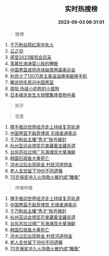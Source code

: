 <div align="center"><h2>实时热搜榜</h2><h4>2023-09-03 06:31:01</h4></div>

> 微博  

1. [千万粉丝网红家中失火](https://s.weibo.com/weibo?q=%23%E5%8D%83%E4%B8%87%E7%B2%89%E4%B8%9D%E7%BD%91%E7%BA%A2%E5%AE%B6%E4%B8%AD%E5%A4%B1%E7%81%AB%23&t=31&band_rank=1&Refer=top)<br />
2. [云之羽](https://s.weibo.com/weibo?q=%E4%BA%91%E4%B9%8B%E7%BE%BD&t=31&band_rank=2&Refer=top)<br />
3. [感受2023服贸会风采](https://s.weibo.com/weibo?q=%23%E6%84%9F%E5%8F%972023%E6%9C%8D%E8%B4%B8%E4%BC%9A%E9%A3%8E%E9%87%87%23&t=31&band_rank=3&Refer=top)<br />
4. [羡慕杜海涛婴儿般的睡眠](https://s.weibo.com/weibo?q=%23%E7%BE%A1%E6%85%95%E6%9D%9C%E6%B5%B7%E6%B6%9B%E5%A9%B4%E5%84%BF%E8%88%AC%E7%9A%84%E7%9D%A1%E7%9C%A0%23&t=31&band_rank=4&Refer=top)<br />
5. [中国男篮或将连续缺席两届奥运会](https://s.weibo.com/weibo?q=%23%E4%B8%AD%E5%9B%BD%E7%94%B7%E7%AF%AE%E6%88%96%E5%B0%86%E8%BF%9E%E7%BB%AD%E7%BC%BA%E5%B8%AD%E4%B8%A4%E5%B1%8A%E5%A5%A5%E8%BF%90%E4%BC%9A%23&t=31&band_rank=5&Refer=top)<br />
6. [利息少了130万房主美滋滋换电脑换手机](https://s.weibo.com/weibo?q=%23%E5%88%A9%E6%81%AF%E5%B0%91%E4%BA%86130%E4%B8%87%E6%88%BF%E4%B8%BB%E7%BE%8E%E6%BB%8B%E6%BB%8B%E6%8D%A2%E7%94%B5%E8%84%91%E6%8D%A2%E6%89%8B%E6%9C%BA%23&t=31&band_rank=6&Refer=top)<br />
7. [解说怒吼质问中国男篮](https://s.weibo.com/weibo?q=%23%E8%A7%A3%E8%AF%B4%E6%80%92%E5%90%BC%E8%B4%A8%E9%97%AE%E4%B8%AD%E5%9B%BD%E7%94%B7%E7%AF%AE%23&t=31&band_rank=7&Refer=top)<br />
8. [盛阳 伪装小奶狗的小狼狗](https://s.weibo.com/weibo?q=%E7%9B%9B%E9%98%B3%20%E4%BC%AA%E8%A3%85%E5%B0%8F%E5%A5%B6%E7%8B%97%E7%9A%84%E5%B0%8F%E7%8B%BC%E7%8B%97&t=31&band_rank=8&Refer=top)<br />
9. [日本接连发生大规模集体食物中毒](https://s.weibo.com/weibo?q=%23%E6%97%A5%E6%9C%AC%E6%8E%A5%E8%BF%9E%E5%8F%91%E7%94%9F%E5%A4%A7%E8%A7%84%E6%A8%A1%E9%9B%86%E4%BD%93%E9%A3%9F%E7%89%A9%E4%B8%AD%E6%AF%92%23&t=31&band_rank=9&Refer=top)<br />

> 知乎  


> 百度  

1. [携手推动世界经济走上持续复苏轨道](https://www.baidu.com/s?wd=%E6%90%BA%E6%89%8B%E6%8E%A8%E5%8A%A8%E4%B8%96%E7%95%8C%E7%BB%8F%E6%B5%8E%E8%B5%B0%E4%B8%8A%E6%8C%81%E7%BB%AD%E5%A4%8D%E8%8B%8F%E8%BD%A8%E9%81%93&sa=fyb_news&rsv_dl=fyb_news)<br />
2. [中国男篮不敌菲律宾 无缘直通奥运](https://www.baidu.com/s?wd=%E4%B8%AD%E5%9B%BD%E7%94%B7%E7%AF%AE%E4%B8%8D%E6%95%8C%E8%8F%B2%E5%BE%8B%E5%AE%BE+%E6%97%A0%E7%BC%98%E7%9B%B4%E9%80%9A%E5%A5%A5%E8%BF%90&sa=fyb_news&rsv_dl=fyb_news)<br />
3. [千万粉丝主播“秀才”账号被封](https://www.baidu.com/s?wd=%E5%8D%83%E4%B8%87%E7%B2%89%E4%B8%9D%E4%B8%BB%E6%92%AD%E2%80%9C%E7%A7%80%E6%89%8D%E2%80%9D%E8%B4%A6%E5%8F%B7%E8%A2%AB%E5%B0%81&sa=fyb_news&rsv_dl=fyb_news)<br />
4. [杭州亚运会颁奖花束藏着宝藏非遗](https://www.baidu.com/s?wd=%E6%9D%AD%E5%B7%9E%E4%BA%9A%E8%BF%90%E4%BC%9A%E9%A2%81%E5%A5%96%E8%8A%B1%E6%9D%9F%E8%97%8F%E7%9D%80%E5%AE%9D%E8%97%8F%E9%9D%9E%E9%81%97&sa=fyb_news&rsv_dl=fyb_news)<br />
5. [台风苏拉过境广东海滩现大量海鲜](https://www.baidu.com/s?wd=%E5%8F%B0%E9%A3%8E%E8%8B%8F%E6%8B%89%E8%BF%87%E5%A2%83%E5%B9%BF%E4%B8%9C%E6%B5%B7%E6%BB%A9%E7%8E%B0%E5%A4%A7%E9%87%8F%E6%B5%B7%E9%B2%9C&sa=fyb_news&rsv_dl=fyb_news)<br />
6. [韩国石斑鱼大量死亡](https://www.baidu.com/s?wd=%E9%9F%A9%E5%9B%BD%E7%9F%B3%E6%96%91%E9%B1%BC%E5%A4%A7%E9%87%8F%E6%AD%BB%E4%BA%A1&sa=fyb_news&rsv_dl=fyb_news)<br />
7. [洪水过后出现碎金 村民河道捞金](https://www.baidu.com/s?wd=%E6%B4%AA%E6%B0%B4%E8%BF%87%E5%90%8E%E5%87%BA%E7%8E%B0%E7%A2%8E%E9%87%91+%E6%9D%91%E6%B0%91%E6%B2%B3%E9%81%93%E6%8D%9E%E9%87%91&sa=fyb_news&rsv_dl=fyb_news)<br />
8. [老人去世留下19份不同遗嘱](https://www.baidu.com/s?wd=%E8%80%81%E4%BA%BA%E5%8E%BB%E4%B8%96%E7%95%99%E4%B8%8B19%E4%BB%BD%E4%B8%8D%E5%90%8C%E9%81%97%E5%98%B1&sa=fyb_news&rsv_dl=fyb_news)<br />
9. [70岁保安冲入火场救火被灼成“雕像”](https://www.baidu.com/s?wd=70%E5%B2%81%E4%BF%9D%E5%AE%89%E5%86%B2%E5%85%A5%E7%81%AB%E5%9C%BA%E6%95%91%E7%81%AB%E8%A2%AB%E7%81%BC%E6%88%90%E2%80%9C%E9%9B%95%E5%83%8F%E2%80%9D&sa=fyb_news&rsv_dl=fyb_news)<br />

> 哔哩哔哩  

1. [携手推动世界经济走上持续复苏轨道](https://www.baidu.com/s?wd=%E6%90%BA%E6%89%8B%E6%8E%A8%E5%8A%A8%E4%B8%96%E7%95%8C%E7%BB%8F%E6%B5%8E%E8%B5%B0%E4%B8%8A%E6%8C%81%E7%BB%AD%E5%A4%8D%E8%8B%8F%E8%BD%A8%E9%81%93&sa=fyb_news&rsv_dl=fyb_news)<br />
2. [中国男篮不敌菲律宾 无缘直通奥运](https://www.baidu.com/s?wd=%E4%B8%AD%E5%9B%BD%E7%94%B7%E7%AF%AE%E4%B8%8D%E6%95%8C%E8%8F%B2%E5%BE%8B%E5%AE%BE+%E6%97%A0%E7%BC%98%E7%9B%B4%E9%80%9A%E5%A5%A5%E8%BF%90&sa=fyb_news&rsv_dl=fyb_news)<br />
3. [千万粉丝主播“秀才”账号被封](https://www.baidu.com/s?wd=%E5%8D%83%E4%B8%87%E7%B2%89%E4%B8%9D%E4%B8%BB%E6%92%AD%E2%80%9C%E7%A7%80%E6%89%8D%E2%80%9D%E8%B4%A6%E5%8F%B7%E8%A2%AB%E5%B0%81&sa=fyb_news&rsv_dl=fyb_news)<br />
4. [杭州亚运会颁奖花束藏着宝藏非遗](https://www.baidu.com/s?wd=%E6%9D%AD%E5%B7%9E%E4%BA%9A%E8%BF%90%E4%BC%9A%E9%A2%81%E5%A5%96%E8%8A%B1%E6%9D%9F%E8%97%8F%E7%9D%80%E5%AE%9D%E8%97%8F%E9%9D%9E%E9%81%97&sa=fyb_news&rsv_dl=fyb_news)<br />
5. [台风苏拉过境广东海滩现大量海鲜](https://www.baidu.com/s?wd=%E5%8F%B0%E9%A3%8E%E8%8B%8F%E6%8B%89%E8%BF%87%E5%A2%83%E5%B9%BF%E4%B8%9C%E6%B5%B7%E6%BB%A9%E7%8E%B0%E5%A4%A7%E9%87%8F%E6%B5%B7%E9%B2%9C&sa=fyb_news&rsv_dl=fyb_news)<br />
6. [韩国石斑鱼大量死亡](https://www.baidu.com/s?wd=%E9%9F%A9%E5%9B%BD%E7%9F%B3%E6%96%91%E9%B1%BC%E5%A4%A7%E9%87%8F%E6%AD%BB%E4%BA%A1&sa=fyb_news&rsv_dl=fyb_news)<br />
7. [洪水过后出现碎金 村民河道捞金](https://www.baidu.com/s?wd=%E6%B4%AA%E6%B0%B4%E8%BF%87%E5%90%8E%E5%87%BA%E7%8E%B0%E7%A2%8E%E9%87%91+%E6%9D%91%E6%B0%91%E6%B2%B3%E9%81%93%E6%8D%9E%E9%87%91&sa=fyb_news&rsv_dl=fyb_news)<br />
8. [老人去世留下19份不同遗嘱](https://www.baidu.com/s?wd=%E8%80%81%E4%BA%BA%E5%8E%BB%E4%B8%96%E7%95%99%E4%B8%8B19%E4%BB%BD%E4%B8%8D%E5%90%8C%E9%81%97%E5%98%B1&sa=fyb_news&rsv_dl=fyb_news)<br />
9. [70岁保安冲入火场救火被灼成“雕像”](https://www.baidu.com/s?wd=70%E5%B2%81%E4%BF%9D%E5%AE%89%E5%86%B2%E5%85%A5%E7%81%AB%E5%9C%BA%E6%95%91%E7%81%AB%E8%A2%AB%E7%81%BC%E6%88%90%E2%80%9C%E9%9B%95%E5%83%8F%E2%80%9D&sa=fyb_news&rsv_dl=fyb_news)<br />
